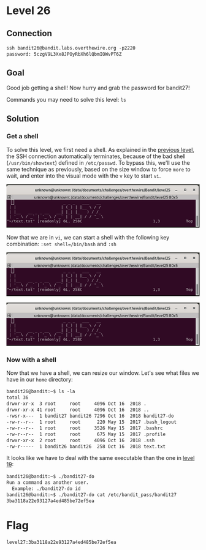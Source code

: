 # Level 26
## Connection
~~~
ssh bandit26@bandit.labs.overthewire.org -p2220
password: 5czgV9L3Xx8JPOyRbXh6lQbmIOWvPT6Z
~~~

## Goal
Good job getting a shell! Now hurry and grab the password for bandit27!

Commands you may need to solve this level: `ls`

## Solution
### Get a shell
To solve this level, we first need a shell. As explained in the [previous level](https://github.com/sebastiendamaye/overthewire/tree/master/Bandit/level25), the SSH connection automatically terminates, because of the bad shell (`/usr/bin/showtext`) defined in `/etc/passwd`. To bypass this, we'll use the same technique as previously, based on the size window to force `more` to wait, and enter into the visual mode with the `v` key to start `vi`.

!["more1"](files/more1.png)

Now that we are in `vi`, we can start a shell with the following key combination: `:set shell=/bin/bash` and `:sh`

!["more2"](files/more1.png)

!["more3"](files/more1.png)

### Now with a shell
Now that we have a shell, we can resize our window. Let's see what files we have in our `home` directory:

~~~
bandit26@bandit:~$ ls -la
total 36
drwxr-xr-x  3 root     root     4096 Oct 16  2018 .
drwxr-xr-x 41 root     root     4096 Oct 16  2018 ..
-rwsr-x---  1 bandit27 bandit26 7296 Oct 16  2018 bandit27-do
-rw-r--r--  1 root     root      220 May 15  2017 .bash_logout
-rw-r--r--  1 root     root     3526 May 15  2017 .bashrc
-rw-r--r--  1 root     root      675 May 15  2017 .profile
drwxr-xr-x  2 root     root     4096 Oct 16  2018 .ssh
-rw-r-----  1 bandit26 bandit26  258 Oct 16  2018 text.txt
~~~

It looks like we have to deal with the same executable than the one in [level 19](https://github.com/sebastiendamaye/overthewire/tree/master/Bandit/level19):
~~~
bandit26@bandit:~$ ./bandit27-do 
Run a command as another user.
  Example: ./bandit27-do id
bandit26@bandit:~$ ./bandit27-do cat /etc/bandit_pass/bandit27
3ba3118a22e93127a4ed485be72ef5ea
~~~

# Flag
~~~
level27:3ba3118a22e93127a4ed485be72ef5ea
~~~